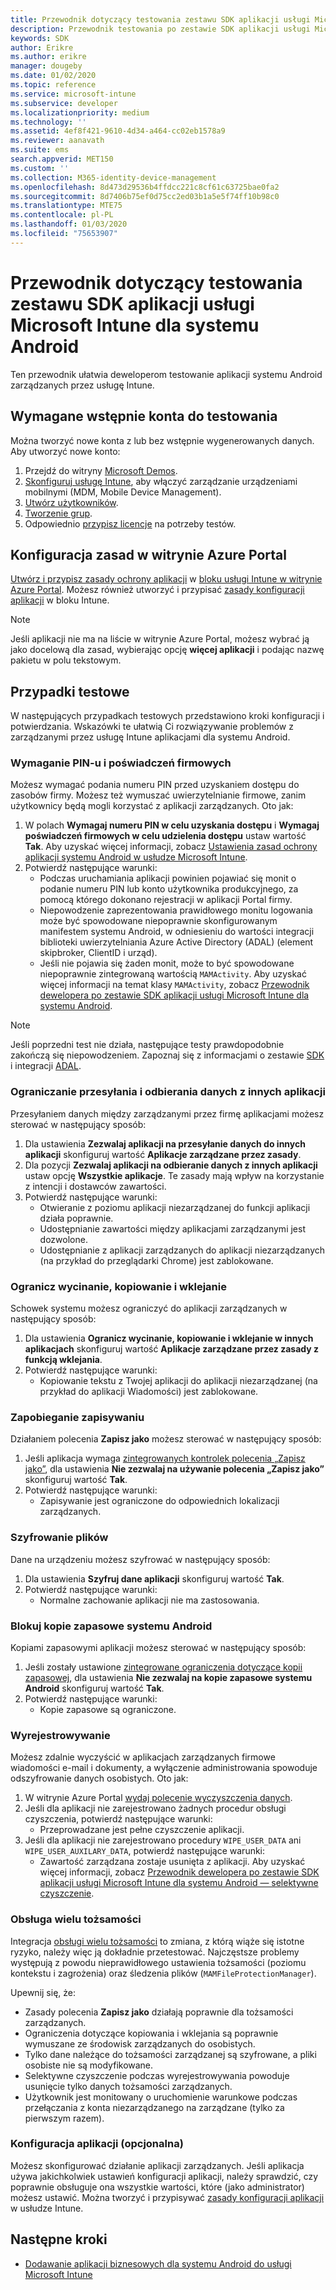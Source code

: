 ```yaml
---
title: Przewodnik dotyczący testowania zestawu SDK aplikacji usługi Microsoft Intune dla systemu Android
description: Przewodnik testowania po zestawie SDK aplikacji usługi Microsoft Intune dla systemu Android ułatwia przetestowanie zarządzanej przez usługę Intune aplikacji dla systemu Android.
keywords: SDK
author: Erikre
ms.author: erikre
manager: dougeby
ms.date: 01/02/2020
ms.topic: reference
ms.service: microsoft-intune
ms.subservice: developer
ms.localizationpriority: medium
ms.technology: ''
ms.assetid: 4ef8f421-9610-4d34-a464-cc02eb1578a9
ms.reviewer: aanavath
ms.suite: ems
search.appverid: MET150
ms.custom: ''
ms.collection: M365-identity-device-management
ms.openlocfilehash: 8d473d29536b4ffdcc221c8cf61c63725bae0fa2
ms.sourcegitcommit: 8d7406b75ef0d75cc2ed03b1a5e5f74ff10b98c0
ms.translationtype: MTE75
ms.contentlocale: pl-PL
ms.lasthandoff: 01/03/2020
ms.locfileid: "75653907"
---
```

# <a name="microsoft-intune-app-sdk-for-android-testing-guide"></a>Przewodnik dotyczący testowania zestawu SDK aplikacji usługi Microsoft Intune dla systemu Android

Ten przewodnik ułatwia deweloperom testowanie aplikacji systemu Android zarządzanych przez usługę Intune.  

## <a name="prerequisite-test-accounts"></a>Wymagane wstępnie konta do testowania
Można tworzyć nowe konta z lub bez wstępnie wygenerowanych danych. Aby utworzyć nowe konto:
1. Przejdź do witryny [Microsoft Demos](https://demos.microsoft.com/environments/create/tenant). 
2. [Skonfiguruj usługę Intune](../fundamentals/setup-steps.md), aby włączyć zarządzanie urządzeniami mobilnymi (MDM, Mobile Device Management).
3. [Utwórz użytkowników](../fundamentals/users-add.md).
4. [Tworzenie grup](../fundamentals/groups-add.md).
5. Odpowiednio [przypisz licencje](../fundamentals/licenses-assign.md) na potrzeby testów.


## <a name="azure-portal-policy-configuration"></a>Konfiguracja zasad w witrynie Azure Portal
[Utwórz i przypisz zasady ochrony aplikacji](../apps/app-protection-policies.md) w [bloku usługi Intune w witrynie Azure Portal](https://portal.azure.com/?feature.customportal=false#blade/Microsoft_Intune_Apps/MainMenu/14/selectedMenuItem/Overview). Możesz również utworzyć i przypisać [zasady konfiguracji aplikacji](../apps/app-configuration-policies-overview.md) w bloku Intune.

> [!NOTE]
> Jeśli aplikacji nie ma na liście w witrynie Azure Portal, możesz wybrać ją jako docelową dla zasad, wybierając opcję **więcej aplikacji** i podając nazwę pakietu w polu tekstowym.

## <a name="test-cases"></a>Przypadki testowe

W następujących przypadkach testowych przedstawiono kroki konfiguracji i potwierdzania. Wskazówki te ułatwią Ci rozwiązywanie problemów z zarządzanymi przez usługę Intune aplikacjami dla systemu Android.

### <a name="required-pin-and-corporate-credentials"></a>Wymaganie PIN-u i poświadczeń firmowych

Możesz wymagać podania numeru PIN przed uzyskaniem dostępu do zasobów firmy. Możesz też wymuszać uwierzytelnianie firmowe, zanim użytkownicy będą mogli korzystać z aplikacji zarządzanych. Oto jak:

1. W polach **Wymagaj numeru PIN w celu uzyskania dostępu** i **Wymagaj poświadczeń firmowych w celu udzielenia dostępu** ustaw wartość **Tak**. Aby uzyskać więcej informacji, zobacz [Ustawienia zasad ochrony aplikacji systemu Android w usłudze Microsoft Intune](../apps/app-protection-policy-settings-android.md#access-requirements).
2. Potwierdź następujące warunki:
    - Podczas uruchamiania aplikacji powinien pojawiać się monit o podanie numeru PIN lub konto użytkownika produkcyjnego, za pomocą którego dokonano rejestracji w aplikacji Portal firmy.
    - Niepowodzenie zaprezentowania prawidłowego monitu logowania może być spowodowane niepoprawnie skonfigurowanym manifestem systemu Android, w odniesieniu do wartości integracji biblioteki uwierzytelniania Azure Active Directory (ADAL) (element skipbroker, ClientID i urząd).
    - Jeśli nie pojawia się żaden monit, może to być spowodowane niepoprawnie zintegrowaną wartością `MAMActivity`. Aby uzyskać więcej informacji na temat klasy `MAMActivity`, zobacz [Przewodnik dewelopera po zestawie SDK aplikacji usługi Microsoft Intune dla systemu Android](app-sdk-android.md).

> [!NOTE] 
> Jeśli poprzedni test nie działa, następujące testy prawdopodobnie zakończą się niepowodzeniem. Zapoznaj się z informacjami o zestawie [SDK](app-sdk-android.md##sdk-integration) i integracji [ADAL](app-sdk-android.md#configure-azure-active-directory-authentication-library-adal).

### <a name="restrict-transferring-and-receiving-data-with-other-apps"></a>Ograniczanie przesyłania i odbierania danych z innych aplikacji
Przesyłaniem danych między zarządzanymi przez firmę aplikacjami możesz sterować w następujący sposób:

1. Dla ustawienia **Zezwalaj aplikacji na przesyłanie danych do innych aplikacji** skonfiguruj wartość **Aplikacje zarządzane przez zasady**.
2. Dla pozycji **Zezwalaj aplikacji na odbieranie danych z innych aplikacji** ustaw opcję **Wszystkie aplikacje**. Te zasady mają wpływ na korzystanie z intencji i dostawców zawartości.
3. Potwierdź następujące warunki:
    - Otwieranie z poziomu aplikacji niezarządzanej do funkcji aplikacji działa poprawnie.
    - Udostępnianie zawartości między aplikacjami zarządzanymi jest dozwolone.
    - Udostępnianie z aplikacji zarządzanych do aplikacji niezarządzanych (na przykład do przeglądarki Chrome) jest zablokowane.

### <a name="restrict-cut-copy-and-paste"></a>Ogranicz wycinanie, kopiowanie i wklejanie
Schowek systemu możesz ograniczyć do aplikacji zarządzanych w następujący sposób:

1. Dla ustawienia **Ogranicz wycinanie, kopiowanie i wklejanie w innych aplikacjach** skonfiguruj wartość **Aplikacje zarządzane przez zasady z funkcją wklejania**.
2. Potwierdź następujące warunki:
    - Kopiowanie tekstu z Twojej aplikacji do aplikacji niezarządzanej (na przykład do aplikacji Wiadomości) jest zablokowane.

### <a name="prevent-save"></a>Zapobieganie zapisywaniu
Działaniem polecenia **Zapisz jako** możesz sterować w następujący sposób:

1. Jeśli aplikacja wymaga [zintegrowanych kontrolek polecenia „Zapisz jako”](app-sdk-android.md#example-determine-if-saving-to-device-or-cloud-storage-is-permitted), dla ustawienia **Nie zezwalaj na używanie polecenia „Zapisz jako”** skonfiguruj wartość **Tak**.
2. Potwierdź następujące warunki:
    - Zapisywanie jest ograniczone do odpowiednich lokalizacji zarządzanych.

### <a name="file-encryption"></a>Szyfrowanie plików
Dane na urządzeniu możesz szyfrować w następujący sposób:

1. Dla ustawienia **Szyfruj dane aplikacji** skonfiguruj wartość **Tak**.
2. Potwierdź następujące warunki:
    - Normalne zachowanie aplikacji nie ma zastosowania.

### <a name="prevent-android-backups"></a>Blokuj kopie zapasowe systemu Android
Kopiami zapasowymi aplikacji możesz sterować w następujący sposób:

1. Jeśli zostały ustawione [zintegrowane ograniczenia dotyczące kopii zapasowej](app-sdk-android.md#protecting-backup-data), dla ustawienia **Nie zezwalaj na kopie zapasowe systemu Android** skonfiguruj wartość **Tak**.
2. Potwierdź następujące warunki:
    - Kopie zapasowe są ograniczone.

### <a name="unenrollment"></a>Wyrejestrowywanie
Możesz zdalnie wyczyścić w aplikacjach zarządzanych firmowe wiadomości e-mail i dokumenty, a wyłączenie administrowania spowoduje odszyfrowanie danych osobistych. Oto jak:

1. W witrynie Azure Portal [wydaj polecenie wyczyszczenia danych](../apps/apps-selective-wipe.md).
2. Jeśli dla aplikacji nie zarejestrowano żadnych procedur obsługi czyszczenia, potwierdź następujące warunki:
    - Przeprowadzane jest pełne czyszczenie aplikacji.
3. Jeśli dla aplikacji nie zarejestrowano procedury `WIPE_USER_DATA` ani `WIPE_USER_AUXILARY_DATA`, potwierdź następujące warunki:
    - Zawartość zarządzana zostaje usunięta z aplikacji. Aby uzyskać więcej informacji, zobacz [Przewodnik dewelopera po zestawie SDK aplikacji usługi Microsoft Intune dla systemu Android — selektywne czyszczenie](app-sdk-android.md#selective-wipe).

### <a name="multi-identity-support"></a>Obsługa wielu tożsamości
Integracja [obsługi wielu tożsamości](app-sdk-android.md#multi-identity-optional) to zmiana, z którą wiąże się istotne ryzyko, należy więc ją dokładnie przetestować. Najczęstsze problemy występują z powodu nieprawidłowego ustawienia tożsamości (poziomu kontekstu i zagrożenia) oraz śledzenia plików (`MAMFileProtectionManager`).

Upewnij się, że:

- Zasady polecenia **Zapisz jako** działają poprawnie dla tożsamości zarządzanych.
- Ograniczenia dotyczące kopiowania i wklejania są poprawnie wymuszane ze środowisk zarządzanych do osobistych.
- Tylko dane należące do tożsamości zarządzanej są szyfrowane, a pliki osobiste nie są modyfikowane.
- Selektywne czyszczenie podczas wyrejestrowywania powoduje usunięcie tylko danych tożsamości zarządzanych.
- Użytkownik jest monitowany o uruchomienie warunkowe podczas przełączania z konta niezarządzanego na zarządzane (tylko za pierwszym razem).

### <a name="app-configuration-optional"></a>Konfiguracja aplikacji (opcjonalna)
Możesz skonfigurować działanie aplikacji zarządzanych. Jeśli aplikacja używa jakichkolwiek ustawień konfiguracji aplikacji, należy sprawdzić, czy poprawnie obsługuje ona wszystkie wartości, które (jako administrator) możesz ustawić. Można tworzyć i przypisywać [zasady konfiguracji aplikacji](../apps/app-configuration-policies-overview.md) w usłudze Intune.

## <a name="next-steps"></a>Następne kroki

- [Dodawanie aplikacji biznesowych dla systemu Android do usługi Microsoft Intune](../apps/lob-apps-android.md)
